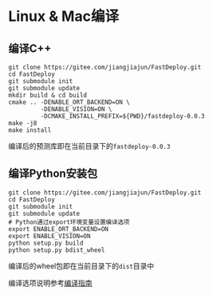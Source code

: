 # Linux & Mac编译

## 编译C++
```
git clone https://gitee.com/jiangjiajun/FastDeploy.git
cd FastDeploy
git submodule init
git submodule update
mkdir build & cd build
cmake .. -DENABLE_ORT_BACKEND=ON \
         -DENABLE_VISION=ON \
         -DCMAKE_INSTALL_PREFIX=${PWD}/fastdeploy-0.0.3
make -j8
make install
```
编译后的预测库即在当前目录下的`fastdeploy-0.0.3`

## 编译Python安装包
```
git clone https://gitee.com/jiangjiajun/FastDeploy.git
cd FastDeploy
git submodule init
git submodule update
# Python通过export环境变量设置编译选项
export ENABLE_ORT_BACKEND=ON
export ENABLE_VISION=ON
python setup.py build
python setup.py bdist_wheel
```
编译后的wheel包即在当前目录下的`dist`目录中

编译选项说明参考[编译指南](./README.md)
